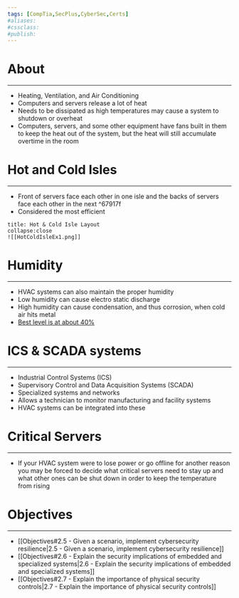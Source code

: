 ```yaml
---
tags: [CompTia,SecPlus,CyberSec,Certs]
#aliases:
#cssclass:
#publish:
---
```


# About
---
- Heating, Ventilation, and Air Conditioning
- Computers and servers release a lot of heat
- Needs to be dissipated as high temperatures may cause a system to shutdown or overheat
- Computers, servers, and some other equipment have fans built in them to keep the heat out of the system, but the heat will still accumulate overtime in the room

# Hot and Cold Isles
---
- Front of servers face each other in one isle and the backs of servers face each other in the next ^67917f
- Considered the most efficient

```ad-example
title: Hot & Cold Isle Layout
collapse:close
![[HotColdIsleEx1.png]]
```

# Humidity
---
- HVAC systems can also maintain the proper humidity
- Low  humidity can cause electro static discharge
- High humidity can cause condensation, and thus corrosion, when cold air hits metal
- <u>Best level is at about 40%</u>

# ICS & SCADA systems
---
- Industrial Control Systems (ICS)
- Supervisory Control and Data Acquisition Systems (SCADA)
- Specialized systems and networks
- Allows a technician to monitor manufacturing and facility systems
- HVAC systems can be integrated into these

# Critical Servers
---
- If your HVAC system were to lose power or go offline for another reason you may be forced to decide what critical servers need to stay up and what other ones can be shut down in order to keep the temperature from rising

# Objectives
---
- [[Objectives#2.5 - Given a scenario, implement cybersecurity resilience|2.5 - Given a scenario, implement cybersecurity resilience]]
- [[Objectives#2.6 - Explain the security implications of embedded and specialized systems|2.6 - Explain the security implications of embedded and specialized systems]]
- [[Objectives#2.7 - Explain the importance of physical security controls|2.7 - Explain the importance of physical security controls]]